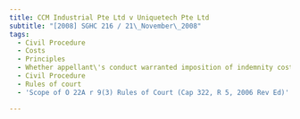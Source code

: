 ```yaml
---
title: CCM Industrial Pte Ltd v Uniquetech Pte Ltd
subtitle: "[2008] SGHC 216 / 21\_November\_2008"
tags:
  - Civil Procedure
  - Costs
  - Principles
  - Whether appellant\'s conduct warranted imposition of indemnity costs
  - Civil Procedure
  - Rules of court
  - 'Scope of O 22A r 9(3) Rules of Court (Cap 322, R 5, 2006 Rev Ed)'

---
```


